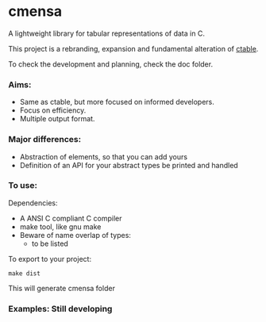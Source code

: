 # cmensa

A lightweight library for tabular representations of data in C.

This project is a rebranding, expansion and fundamental alteration of [ctable](https://github.com/miguel-r-s/ctable).

To check the development and planning, check the doc folder.

### Aims:
- Same as ctable, but more focused on informed developers.
- Focus on efficiency.
- Multiple output format.

### Major differences:
- Abstraction of elements, so that you can add yours
- Definition of an API for your abstract types be printed and handled

### To use:

Dependencies:
- A ANSI C compliant C compiler
- make tool, like gnu make
- Beware of name overlap of types:
	+ to be listed

To export to your project:

	make dist

This will generate cmensa folder



### Examples: Still developing


